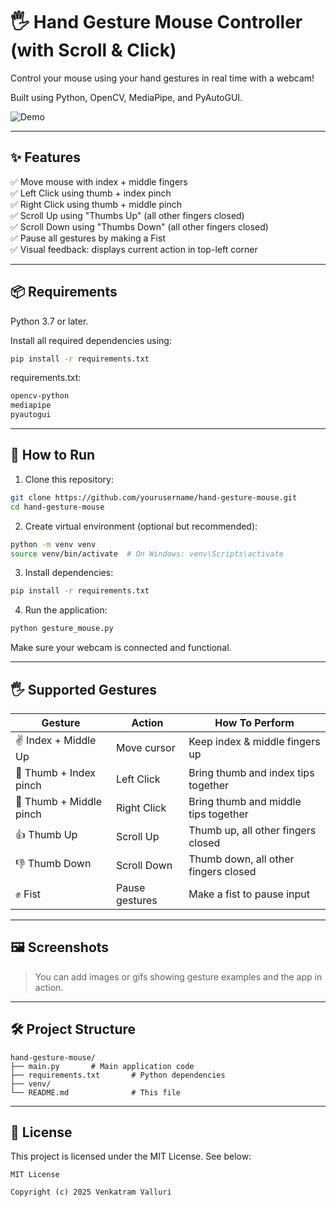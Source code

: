 # 🖐️ Hand Gesture Mouse Controller (with Scroll & Click)

Control your mouse using your hand gestures in real time with a webcam!

Built using Python, OpenCV, MediaPipe, and PyAutoGUI.

![Demo](assets/demo.gif) <!-- Replace with actual demo GIF or image -->

---

## ✨ Features

✅ Move mouse with index + middle fingers  
✅ Left Click using thumb + index pinch  
✅ Right Click using thumb + middle pinch  
✅ Scroll Up using "Thumbs Up" (all other fingers closed)  
✅ Scroll Down using "Thumbs Down" (all other fingers closed)  
✅ Pause all gestures by making a Fist  
✅ Visual feedback: displays current action in top-left corner

---

## 📦 Requirements

Python 3.7 or later.

Install all required dependencies using:

```bash
pip install -r requirements.txt
````

requirements.txt:

```txt
opencv-python
mediapipe
pyautogui
```

---

## 🚀 How to Run

1. Clone this repository:

```bash
git clone https://github.com/yourusername/hand-gesture-mouse.git
cd hand-gesture-mouse
```

2. Create virtual environment (optional but recommended):

```bash
python -m venv venv
source venv/bin/activate  # On Windows: venv\Scripts\activate
```

3. Install dependencies:

```bash
pip install -r requirements.txt
```

4. Run the application:

```bash
python gesture_mouse.py
```

Make sure your webcam is connected and functional.

---

## 🖐️ Supported Gestures

| Gesture                 | Action         | How To Perform                       |
| ----------------------- | -------------- | ------------------------------------ |
| ✌️ Index + Middle Up    | Move cursor    | Keep index & middle fingers up       |
| 🤏 Thumb + Index pinch  | Left Click     | Bring thumb and index tips together  |
| 🤏 Thumb + Middle pinch | Right Click    | Bring thumb and middle tips together |
| 👍 Thumb Up             | Scroll Up      | Thumb up, all other fingers closed   |
| 👎 Thumb Down           | Scroll Down    | Thumb down, all other fingers closed |
| ✊ Fist                  | Pause gestures | Make a fist to pause input           |

---

## 🖼️ Screenshots

> You can add images or gifs showing gesture examples and the app in action.

---

## 🛠️ Project Structure

```
hand-gesture-mouse/
├── main.py       # Main application code
├── requirements.txt       # Python dependencies
├── venv/
└── README.md              # This file
```

---

## 📝 License

This project is licensed under the MIT License. See below:

```
MIT License

Copyright (c) 2025 Venkatram Valluri

 
```
